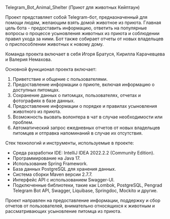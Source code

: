 Telegram_Bot_Animal_Shelter (Приют для животных Кейптаун)

Проект представляет собой Telegram-бот, предназначенный для помощи людям, желающим взять домой животное из приюта. 
Главная цель бота - предоставить информацию, ответить на популярные вопросы о процессе усыновления животных из приюта и соблюдении правил ухода за ними. 
Бот также собирает отчеты от новых владельцев о приспособлении животных к новому дому.

Команда проекта включает в себя Игоря Братуся, Кирилла Карачевцева и Валерия Немахова.

Основной функционал проекта включает:

1. Приветствие и общение с пользователями.
2. Предоставление информации о приюте, включая информацию о доступных питомцах.
3. Сохранение данных о питомцах, пользователях, отчетах и фотографиях в базе данных.
4. Предоставление информации о порядке и правилах усыновления животного из приюта.
5. Возможность вызвать волонтера в чат в случае необходимости или проблем.
6. Автоматический запрос ежедневных отчетов от новых владельцев питомцев и отправка напоминаний в случае их отсутствия.

Стек технологий и инструменты, используемые в проекте:

- Среда разработки IDE: IntelliJ IDEA 2022.2.2 (Community Edition).
- Программирование на Java 17.
- Использование Spring Framework.
- База данных PostgreSQL для хранения данных.
- Система сборки Maven версии 2.7.7.
- Интерфейс API с использованием Swagger-UI.
- Подключенные библиотеки, такие как Lombok, PostgreSQL, Pengrad Telegram Bot API, Swagger, Liquibase, Springdoc, Mockito и другие.

Проект направлен на предоставление информации, поддержку и сбор отчетов от пользователей, внимательно относящихся к животным и рассматривающих усыновление питомца из приюта.